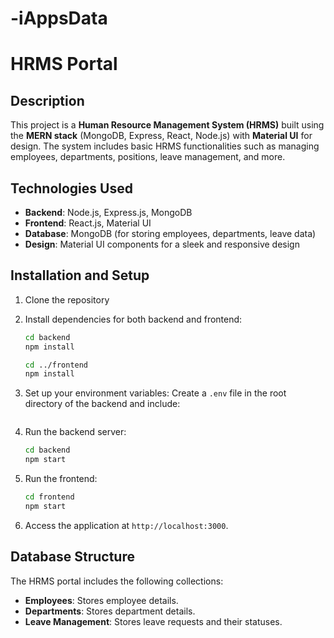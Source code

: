 # -iAppsData

# HRMS Portal

## Description

This project is a **Human Resource Management System (HRMS)** built using the **MERN stack** (MongoDB, Express, React, Node.js) with **Material UI** for design. The system includes basic HRMS functionalities such as managing employees, departments, positions, leave management, and more.

## Technologies Used

- **Backend**: Node.js, Express.js, MongoDB
- **Frontend**: React.js, Material UI
- **Database**: MongoDB (for storing employees, departments, leave data)
- **Design**: Material UI components for a sleek and responsive design

## Installation and Setup

1. Clone the repository

2. Install dependencies for both backend and frontend:
    ```bash
    cd backend
    npm install

    cd ../frontend
    npm install
    ```

3. Set up your environment variables:
   Create a `.env` file in the root directory of the backend and include:
    ```

4. Run the backend server:
    ```bash
    cd backend
    npm start
    ```

5. Run the frontend:
    ```bash
    cd frontend
    npm start
    ```

6. Access the application at `http://localhost:3000`.

## Database Structure

The HRMS portal includes the following collections:
- **Employees**: Stores employee details.
- **Departments**: Stores department details.
- **Leave Management**: Stores leave requests and their statuses.


